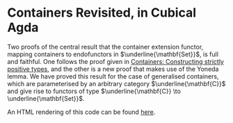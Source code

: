 # Containers Revisited, in Cubical Agda

Two proofs of the central result that the container extension functor, mapping containers to endofunctors in $\underline{\mathbf{Set}}$, is full and faithful. One follows the proof given in [Containers: Constructing strictly positive types](https://www.sciencedirect.com/science/article/pii/S0304397505003373), and the other is a new proof that makes use of the Yoneda lemma. We have proved this result for the case of generalised containers, which are parameterised by an arbitrary category $\underline{\mathbf{C}}$ and give rise to functors of type $\underline{\mathbf{C}} \to \underline{\mathbf{Set}}$.

An HTML rendering of this code can be found [here](https://stefaniatadama.com/agda_html/GeneralisedContainers.html).
